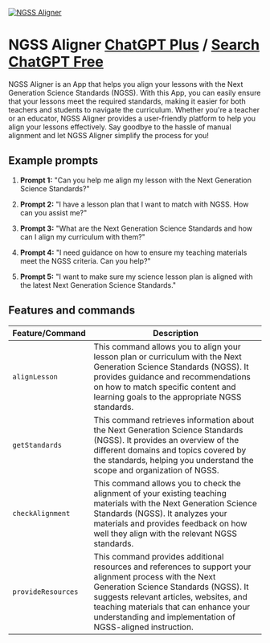 
[![NGSS Aligner](https://files.oaiusercontent.com/file-nM8XoJgqKbTXr8ldBgWfCRRs?se=2123-10-17T07%3A47%3A23Z&sp=r&sv=2021-08-06&sr=b&rscc=max-age%3D31536000%2C%20immutable&rscd=attachment%3B%20filename%3D79b98f84-a14d-43b2-aa87-278ad3f6d886.png&sig=6NPyL5HrJ1YYRhWXuKL2nxdys1YIaWid/qSsCoSOefY%3D)](https://chat.openai.com/g/g-9iOnUNXBb-ngss-aligner)

# NGSS Aligner [ChatGPT Plus](https://chat.openai.com/g/g-9iOnUNXBb-ngss-aligner) / [Search ChatGPT Free](https://gptcall.net/index.html#/?search=NGSS%20Aligner)

NGSS Aligner is an App that helps you align your lessons with the Next Generation Science Standards (NGSS). With this App, you can easily ensure that your lessons meet the required standards, making it easier for both teachers and students to navigate the curriculum. Whether you're a teacher or an educator, NGSS Aligner provides a user-friendly platform to help you align your lessons effectively. Say goodbye to the hassle of manual alignment and let NGSS Aligner simplify the process for you!

## Example prompts

1. **Prompt 1:** "Can you help me align my lesson with the Next Generation Science Standards?"

2. **Prompt 2:** "I have a lesson plan that I want to match with NGSS. How can you assist me?"

3. **Prompt 3:** "What are the Next Generation Science Standards and how can I align my curriculum with them?"

4. **Prompt 4:** "I need guidance on how to ensure my teaching materials meet the NGSS criteria. Can you help?"

5. **Prompt 5:** "I want to make sure my science lesson plan is aligned with the latest Next Generation Science Standards."


## Features and commands

| Feature/Command | Description |
| --- | --- |
| `alignLesson` | This command allows you to align your lesson plan or curriculum with the Next Generation Science Standards (NGSS). It provides guidance and recommendations on how to match specific content and learning goals to the appropriate NGSS standards. |
| `getStandards` | This command retrieves information about the Next Generation Science Standards (NGSS). It provides an overview of the different domains and topics covered by the standards, helping you understand the scope and organization of NGSS. |
| `checkAlignment` | This command allows you to check the alignment of your existing teaching materials with the Next Generation Science Standards (NGSS). It analyzes your materials and provides feedback on how well they align with the relevant NGSS standards. |
| `provideResources` | This command provides additional resources and references to support your alignment process with the Next Generation Science Standards (NGSS). It suggests relevant articles, websites, and teaching materials that can enhance your understanding and implementation of NGSS-aligned instruction. |


